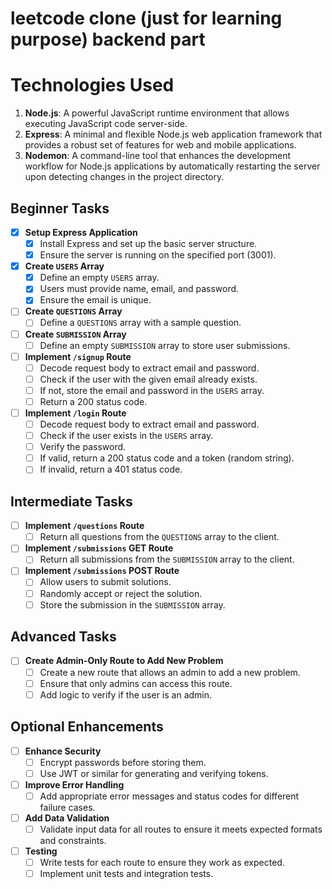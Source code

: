 # leetcode clone (just for learning purpose) backend part

# Technologies Used

01. **Node.js**: A powerful JavaScript runtime environment that allows executing JavaScript code server-side.
02. **Express**: A minimal and flexible Node.js web application framework that provides a robust set of features for web and mobile applications.
03. **Nodemon**: A command-line tool that enhances the development workflow for Node.js applications by automatically restarting the server upon detecting changes in the project directory.



## Beginner Tasks
- [x] **Setup Express Application**
  - [x] Install Express and set up the basic server structure.
  - [x] Ensure the server is running on the specified port (3001).

- [x] **Create `USERS` Array**
  - [x] Define an empty `USERS` array.
  - [x] Users must provide name, email, and password.
  - [x] Ensure the email is unique.

- [ ] **Create `QUESTIONS` Array**
  - [ ] Define a `QUESTIONS` array with a sample question.

- [ ] **Create `SUBMISSION` Array**
  - [ ] Define an empty `SUBMISSION` array to store user submissions.

- [ ] **Implement `/signup` Route**
  - [ ] Decode request body to extract email and password.
  - [ ] Check if the user with the given email already exists.
  - [ ] If not, store the email and password in the `USERS` array.
  - [ ] Return a 200 status code.

- [ ] **Implement `/login` Route**
  - [ ] Decode request body to extract email and password.
  - [ ] Check if the user exists in the `USERS` array.
  - [ ] Verify the password.
  - [ ] If valid, return a 200 status code and a token (random string).
  - [ ] If invalid, return a 401 status code.

## Intermediate Tasks
- [ ] **Implement `/questions` Route**
  - [ ] Return all questions from the `QUESTIONS` array to the client.

- [ ] **Implement `/submissions` GET Route**
  - [ ] Return all submissions from the `SUBMISSION` array to the client.

- [ ] **Implement `/submissions` POST Route**
  - [ ] Allow users to submit solutions.
  - [ ] Randomly accept or reject the solution.
  - [ ] Store the submission in the `SUBMISSION` array.

## Advanced Tasks
- [ ] **Create Admin-Only Route to Add New Problem**
  - [ ] Create a new route that allows an admin to add a new problem.
  - [ ] Ensure that only admins can access this route.
  - [ ] Add logic to verify if the user is an admin.

## Optional Enhancements
- [ ] **Enhance Security**
  - [ ] Encrypt passwords before storing them.
  - [ ] Use JWT or similar for generating and verifying tokens.

- [ ] **Improve Error Handling**
  - [ ] Add appropriate error messages and status codes for different failure cases.

- [ ] **Add Data Validation**
  - [ ] Validate input data for all routes to ensure it meets expected formats and constraints.

- [ ] **Testing**
  - [ ] Write tests for each route to ensure they work as expected.
  - [ ] Implement unit tests and integration tests.
